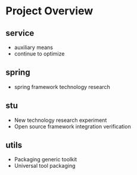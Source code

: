# Project Overview
## service
* auxiliary means
* continue to optimize
## spring
* spring framework technology research
## stu
* New technology research experiment
* Open source framework integration verification
## utils
* Packaging generic toolkit
* Universal tool packaging

